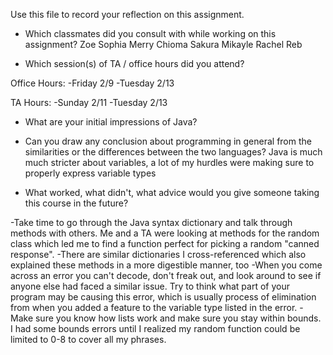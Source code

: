 Use this file to record your reflection on this assignment.

- Which classmates did you consult with while working on this assignment?
Zoe
Sophia
Merry
Chioma
Sakura
Mikayle
Rachel
Reb


- Which session(s) of TA / office hours did you attend?

Office Hours: 
-Friday 2/9
-Tuesday 2/13

TA Hours:
-Sunday 2/11
-Tuesday 2/13


- What are your initial impressions of Java? 

- Can you draw any conclusion about programming in general from the similarities or the differences between the two languages? 
Java is much much stricter about variables, a lot of my hurdles were making sure to properly express variable types 


- What worked, what didn't, what advice would you give someone taking this course in the future?

-Take time to go through the Java syntax dictionary and talk through methods with others. Me and a TA were looking at methods for the random class which led me to find a function perfect for picking a random "canned response". 
    -There are similar dictionaries I cross-referenced which also explained these methods in a more digestible manner, too
    -When you come across an error you can't decode, don't freak out, and look around to see if anyone else had faced a similar issue. Try to think what part of your program may be causing this error, which is usually process of elimination from when you added a feature to the variable type listed in the error. 
-Make sure you know how lists work and make sure you stay within bounds. I had some bounds errors until I realized my random function could be limited to 0-8 to cover all my phrases. 